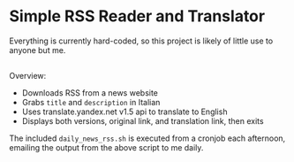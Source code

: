 # Simple RSS Reader and Translator

Everything is currently hard-coded, so this project is likely of little
use to anyone but me.

##

Overview:

 - Downloads RSS from a news website
 - Grabs `title` and `description` in Italian
 - Uses translate.yandex.net v1.5 api to translate to English
 - Displays both versions, original link, and translation link, then exits

The included `daily_news_rss.sh` is executed from a cronjob each afternoon,
emailing the output from the above script to me daily.
